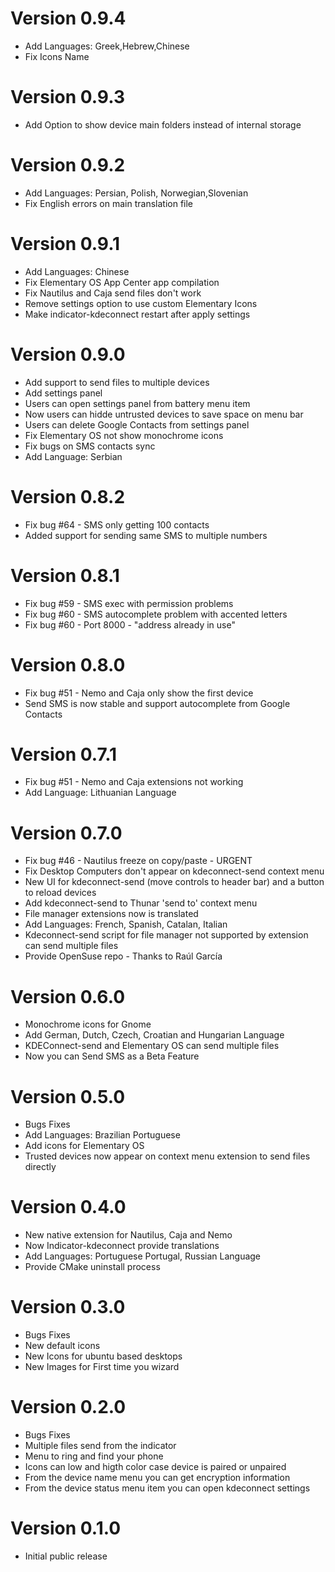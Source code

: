 # Version 0.9.4
 * Add Languages: Greek,Hebrew,Chinese
 * Fix Icons Name

# Version 0.9.3
 * Add Option to show device main folders instead of internal storage

# Version 0.9.2
 * Add Languages: Persian, Polish, Norwegian,Slovenian
 * Fix English errors on main translation file

# Version 0.9.1
 * Add Languages: Chinese
 * Fix Elementary OS App Center app compilation
 * Fix Nautilus and Caja send files don't work
 * Remove settings option to use custom Elementary Icons
 * Make indicator-kdeconnect restart after apply settings

# Version 0.9.0
 * Add support to send files to multiple devices
 * Add settings panel
 * Users can open settings panel from battery menu item
 * Now users can hidde untrusted devices to save space on menu bar
 * Users can delete Google Contacts from settings panel
 * Fix Elementary OS not show monochrome icons
 * Fix bugs on SMS contacts sync
 * Add Language: Serbian

# Version 0.8.2
 * Fix bug #64 - SMS only getting 100 contacts
 * Added support for sending same SMS to multiple numbers

# Version 0.8.1
 * Fix bug #59 - SMS exec with permission problems
 * Fix bug #60 - SMS autocomplete problem with accented letters
 * Fix bug #60 - Port 8000 - "address already in use"

# Version 0.8.0
 * Fix bug #51 - Nemo and Caja only show the first device
 * Send SMS is now stable and support autocomplete from Google Contacts

# Version 0.7.1
 * Fix bug #51 - Nemo and Caja extensions not working
 * Add Language: Lithuanian Language

# Version 0.7.0
 * Fix bug #46 - Nautilus freeze on copy/paste - URGENT
 * Fix Desktop Computers don't appear on kdeconnect-send context menu
 * New UI for kdeconnect-send (move controls to header bar)
   and a button to reload devices
 * Add kdeconnect-send to Thunar 'send to' context menu
 * File manager extensions now is translated
 * Add Languages: French, Spanish, Catalan, Italian
 * Kdeconnect-send script for file manager not supported
   by extension can send multiple files
 * Provide OpenSuse repo - Thanks to Raúl García

# Version 0.6.0
 * Monochrome icons for Gnome
 * Add German, Dutch, Czech, Croatian and Hungarian Language
 * KDEConnect-send and Elementary OS can send multiple files
 * Now you can Send SMS as a Beta Feature

# Version 0.5.0
 * Bugs Fixes
 * Add Languages: Brazilian Portuguese 
 * Add icons for Elementary OS
 * Trusted devices now appear on context menu extension to send files directly

# Version 0.4.0
 * New native extension for Nautilus, Caja and Nemo
 * Now Indicator-kdeconnect provide translations
 * Add Languages: Portuguese Portugal, Russian Language
 * Provide CMake uninstall process

# Version 0.3.0
 * Bugs Fixes
 * New default icons
 * New Icons for ubuntu based desktops
 * New Images for First time you wizard

# Version 0.2.0
 * Bugs Fixes
 * Multiple files send from the indicator
 * Menu to ring and find your phone
 * Icons can low and higth color case device is paired or unpaired
 * From the device name menu you can get encryption information
 * From the device status menu item you can open kdeconnect settings
 
# Version 0.1.0
 * Initial public release
